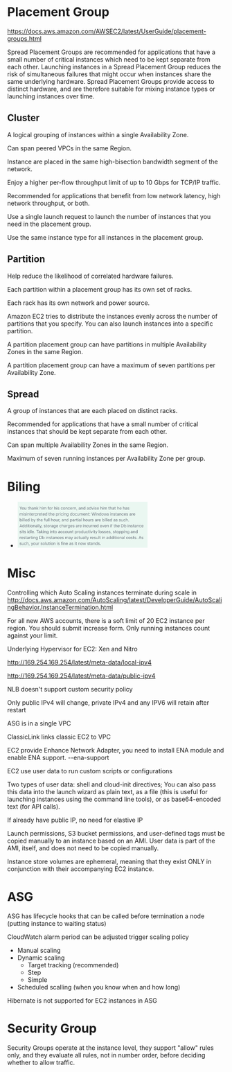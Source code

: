 # Placement Group
https://docs.aws.amazon.com/AWSEC2/latest/UserGuide/placement-groups.html

Spread Placement Groups are recommended for applications that have a small number of critical instances which need to be kept separate from each other. Launching instances in a Spread Placement Group reduces the risk of simultaneous failures that might occur when instances share the same underlying hardware. Spread Placement Groups provide access to distinct hardware, and are therefore suitable for mixing instance types or launching instances over time. 

## Cluster
A logical grouping of instances within a single Availability Zone.

Can span peered VPCs in the same Region.

Instance are placed in the same high-bisection bandwidth segment of the network.

Enjoy a higher per-flow throughput limit of up to 10 Gbps for TCP/IP traffic.

Recommended for applications that benefit from low network latency, high network throughput, or both.

Use a single launch request to launch the number of instances that you need in the placement group.

Use the same instance type for all instances in the placement group.

## Partition
Help reduce the likelihood of correlated hardware failures.

Each partition within a placement group has its own set of racks.

Each rack has its own network and power source.

Amazon EC2 tries to distribute the instances evenly across the number of partitions that you specify. You can also launch instances into a specific partition.

A partition placement group can have partitions in multiple Availability Zones in the same Region.

A partition placement group can have a maximum of seven partitions per Availability Zone. 

## Spread
A group of instances that are each placed on distinct racks.

Recommended for applications that have a small number of critical instances that should be kept separate from each other.

Can span multiple Availability Zones in the same Region. 

Maximum of seven running instances per Availability Zone per group.

# Biling

* <img src="images/billing.png" width=300>

# Misc

Controlling which Auto Scaling instances terminate during scale in http://docs.aws.amazon.com/AutoScaling/latest/DeveloperGuide/AutoScalingBehavior.InstanceTermination.html

For all new AWS accounts, there is a soft limit of 20 EC2 instance per region. You should submit increase form. Only running instances count against your limit.

Underlying Hypervisor for EC2: Xen and Nitro

http://169.254.169.254/latest/meta-data/local-ipv4

http://169.254.169.254/latest/meta-data/public-ipv4

NLB doesn't support custom security policy

Only public IPv4 will change, private IPv4 and any IPV6 will retain after restart

ASG is in a single VPC

ClassicLink links classic EC2 to VPC

EC2 provide Enhance Network Adapter, you need to install ENA module and enable ENA support. --ena-support

EC2 use user data to run custom scripts or configurations

Two types of user data: shell and cloud-init directives; You can also pass this data into the launch wizard as plain text, as a file (this is useful for launching instances using the command line tools), or as base64-encoded text (for API calls).

If already have public IP, no need for elastive IP

Launch permissions, S3 bucket permissions, and user-defined tags must be copied manually to an instance based on an AMI. User data is part of the AMI, itself, and does not need to be copied manually.

Instance store volumes are ephemeral, meaning that they exist ONLY in conjunction with their accompanying EC2 instance.

# ASG
ASG has lifecycle hooks that can be called before termination a node (putting instance to waiting status)

CloudWatch alarm period can be adjusted trigger scaling policy

* Manual scaling
* Dynamic scaling
  * Target tracking (recommended)
  * Step
  * Simple
* Scheduled scalling (when you know when and how long)

Hibernate is not supported for EC2 instances in ASG

# Security Group
Security Groups operate at the instance level, they support "allow" rules only, and they evaluate all rules, not in number order, before deciding whether to allow traffic.